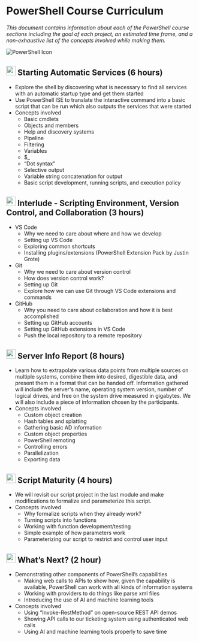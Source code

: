# PowerShell Course Curriculum

*This document contains information about each of the PowerShell course sections including the goal of each project, an estimated time frame, and a non-exhaustive list of the concepts involved while making them.*

![PowerShell Icon](https://raw.githubusercontent.com/drummermanrob20/Misc/main/resources/PowerShell_Core_6.0_icon.png)
## <img src="https://raw.githubusercontent.com/drummermanrob20/Misc/main/resources/shell.prompt.icon2.png" width="25"/> Starting Automatic Services (6 hours)

- Explore the shell by discovering what is necessary to find all services with an automatic startup type and get them started 
- Use PowerShell ISE to translate the interactive command into a basic script that can be run which also outputs the services that were started 
- Concepts involved 
  - Basic cmdlets 
  - Objects and members 
  - Help and discovery systems 
  - Pipeline 
  - Filtering
  - Variables
  - $_ 
  - “Dot syntax” 
  - Selective output 
  - Variable string concatenation for output 
  - Basic script development, running scripts, and execution policy

## <img src="https://raw.githubusercontent.com/drummermanrob20/Misc/main/resources/shell.prompt.icon2.png" width="25"/> Interlude - Scripting Environment, Version Control, and Collaboration (3 hours) 

- VS Code
  - Why we need to care about where and how we develop 
  - Setting up VS Code 
  - Exploring common shortcuts 
  - Installing plugins/extensions (PowerShell Extension Pack by Justin Grote)
- Git
  - Why we need to care about version control 
  - How does version control work? 
  - Setting up Git 
  - Explore how we can use Git through VS Code extensions and commands 
- GitHub 
  - Why you need to care about collaboration and how it is best accomplished 
  - Setting up GitHub accounts 
  - Setting up GitHub extensions in VS Code 
  - Push the local repository to a remote repository

## <img src="https://raw.githubusercontent.com/drummermanrob20/Misc/main/resources/shell.prompt.icon2.png" width="25"/> Server Info Report (8 hours) 

- Learn how to extrapolate various data points from multiple sources on multiple systems, combine them into desired, digestible data, and present them in a format that can be handed off.  Information gathered will include the server's name, operating system version, number of logical drives, and free on the system drive measured in gigabytes.  We will also include a piece of information chosen by the participants. 
- Concepts involved 
  - Custom object creation
  - Hash tables and splatting
  - Gathering basic AD information
  - Custom object properties
  - PowerShell remoting
  - Controlling errors
  - Parallelization
  - Exporting data

## <img src="https://raw.githubusercontent.com/drummermanrob20/Misc/main/resources/shell.prompt.icon2.png" width="25"/> Script Maturity (4 hours) 

- We will revisit our script project in the last module and make modifications to formalize and parameterize this script. 
- Concepts involved
  - Why formalize scripts when they already work?
  - Turning scripts into functions
  - Working with function development/testing
  - Simple example of how parameters work
  - Parameterizing our script to restrict and control user input

## <img src="https://raw.githubusercontent.com/drummermanrob20/Misc/main/resources/shell.prompt.icon2.png" width="25"/> What’s Next? (2 hour) 

- Demonstrating other components of PowerShell’s capabilities 
  - Making web calls to APIs to show how, given the capability is available, PowerShell can work with all kinds of information systems
  - Working with providers to do things like parse xml files 
  - Introducing the use of AI and machine learning tools
- Concepts involved 
  - Using “Invoke-RestMethod” on open-source REST API demos 
  - Showing API calls to our ticketing system using authenticated web calls
  - Using AI and machine learning tools properly to save time